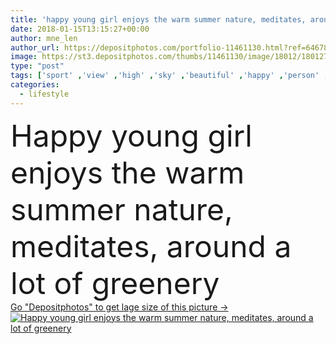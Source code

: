 ```yaml
---
title: 'happy young girl enjoys the warm summer nature, meditates, around a lot of greenery'
date: 2018-01-15T13:15:27+00:00
author: mne_len
author_url: https://depositphotos.com/portfolio-11461130.html?ref=64678756
image: https://st3.depositphotos.com/thumbs/11461130/image/18012/180127448/api_thumb_450.jpg?forcejpeg=true
type: "post"
tags: ['sport' ,'view' ,'high' ,'sky' ,'beautiful' ,'happy' ,'person' ,'travel' ,'girl' ,'female' ,'sitting' ,'young' ,'summer' ,'people' ,'freedom' ,'success' ,'nature' ,'mountain' ,'sunrise' ,'landscape' ,'sunset' ,'peace' ,'tranquil' ,'woman' ,'lifestyle' ,'horizon' ,'mountains' ,'looking' ,'rock' ,'tourism' ,'achievement' ,'lady' ,'extreme' ,'peak' ,'top' ,'journey' ,'hill' ,'hiking' ,'adventure' ,'climbing' ,'motivation' ,'skirt' ,'backpack' ,'hike' ,'tourist' ,'trekking' ,'arms' ,'inspirational' ,'quotes' ,'hiker' ]
categories: 
  - lifestyle
---
```

<div aling="center">
            <font size="60"> Happy young girl enjoys the warm summer nature, meditates, around a lot of greenery</font>   
</div>
<div>
    <a href='https://depositphotos.com/180127448/stock-photo-happy-young-girl-enjoys-the.html?ref=64678756' target=_blank > Go "Depositphotos" to get lage size of this picture ->
        <img href='https://depositphotos.com/180127448/stock-photo-happy-young-girl-enjoys-the.html?ref=64678756' src='https://st3.depositphotos.com/11461130/18012/i/950/depositphotos_180127448-stock-photo-happy-young-girl-enjoys-the.jpg?forcejpeg=true' alt='Happy young girl enjoys the warm summer nature, meditates, around a lot of greenery' >
    </a>
</div>
